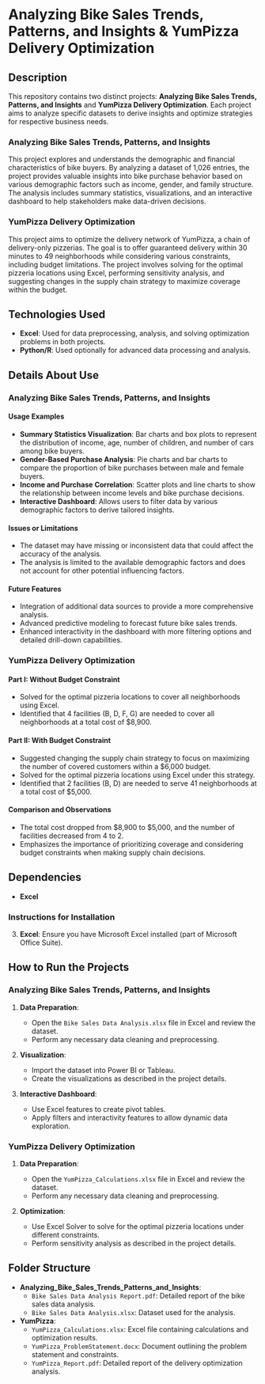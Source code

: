 
# Analyzing Bike Sales Trends, Patterns, and Insights & YumPizza Delivery Optimization

## Description
This repository contains two distinct projects: **Analyzing Bike Sales Trends, Patterns, and Insights** and **YumPizza Delivery Optimization**. Each project aims to analyze specific datasets to derive insights and optimize strategies for respective business needs.

### Analyzing Bike Sales Trends, Patterns, and Insights
This project explores and understands the demographic and financial characteristics of bike buyers. By analyzing a dataset of 1,026 entries, the project provides valuable insights into bike purchase behavior based on various demographic factors such as income, gender, and family structure. The analysis includes summary statistics, visualizations, and an interactive dashboard to help stakeholders make data-driven decisions.

### YumPizza Delivery Optimization
This project aims to optimize the delivery network of YumPizza, a chain of delivery-only pizzerias. The goal is to offer guaranteed delivery within 30 minutes to 49 neighborhoods while considering various constraints, including budget limitations. The project involves solving for the optimal pizzeria locations using Excel, performing sensitivity analysis, and suggesting changes in the supply chain strategy to maximize coverage within the budget.

## Technologies Used
- **Excel**: Used for data preprocessing, analysis, and solving optimization problems in both projects.
- **Python/R**: Used optionally for advanced data processing and analysis.

## Details About Use
### Analyzing Bike Sales Trends, Patterns, and Insights
#### Usage Examples
- **Summary Statistics Visualization**: Bar charts and box plots to represent the distribution of income, age, number of children, and number of cars among bike buyers.
- **Gender-Based Purchase Analysis**: Pie charts and bar charts to compare the proportion of bike purchases between male and female buyers.
- **Income and Purchase Correlation**: Scatter plots and line charts to show the relationship between income levels and bike purchase decisions.
- **Interactive Dashboard**: Allows users to filter data by various demographic factors to derive tailored insights.

#### Issues or Limitations
- The dataset may have missing or inconsistent data that could affect the accuracy of the analysis.
- The analysis is limited to the available demographic factors and does not account for other potential influencing factors.

#### Future Features
- Integration of additional data sources to provide a more comprehensive analysis.
- Advanced predictive modeling to forecast future bike sales trends.
- Enhanced interactivity in the dashboard with more filtering options and detailed drill-down capabilities.

### YumPizza Delivery Optimization
#### Part I: Without Budget Constraint
- Solved for the optimal pizzeria locations to cover all neighborhoods using Excel.
- Identified that 4 facilities (B, D, F, G) are needed to cover all neighborhoods at a total cost of $8,900.

#### Part II: With Budget Constraint
- Suggested changing the supply chain strategy to focus on maximizing the number of covered customers within a $6,000 budget.
- Solved for the optimal pizzeria locations using Excel under this strategy.
- Identified that 2 facilities (B, D) are needed to serve 41 neighborhoods at a total cost of $5,000.

#### Comparison and Observations
- The total cost dropped from $8,900 to $5,000, and the number of facilities decreased from 4 to 2.
- Emphasizes the importance of prioritizing coverage and considering budget constraints when making supply chain decisions.

## Dependencies
- **Excel**

### Instructions for Installation
3. **Excel**: Ensure you have Microsoft Excel installed (part of Microsoft Office Suite).

## How to Run the Projects
### Analyzing Bike Sales Trends, Patterns, and Insights
1. **Data Preparation**:
   - Open the `Bike Sales Data Analysis.xlsx` file in Excel and review the dataset.
   - Perform any necessary data cleaning and preprocessing.

2. **Visualization**:
   - Import the dataset into Power BI or Tableau.
   - Create the visualizations as described in the project details.

3. **Interactive Dashboard**:
   - Use Excel features to create pivot tables.
   - Apply filters and interactivity features to allow dynamic data exploration.

### YumPizza Delivery Optimization
1. **Data Preparation**:
   - Open the `YumPizza_Calculations.xlsx` file in Excel and review the dataset.
   - Perform any necessary data cleaning and preprocessing.

2. **Optimization**:
   - Use Excel Solver to solve for the optimal pizzeria locations under different constraints.
   - Perform sensitivity analysis as described in the project details.

## Folder Structure
- **Analyzing_Bike_Sales_Trends_Patterns_and_Insights**:
  - `Bike Sales Data Analysis Report.pdf`: Detailed report of the bike sales data analysis.
  - `Bike Sales Data Analysis.xlsx`: Dataset used for the analysis.
- **YumPizza**:
  - `YumPizza_Calculations.xlsx`: Excel file containing calculations and optimization results.
  - `YumPizza_ProblemStatement.docx`: Document outlining the problem statement and constraints.
  - `YumPizza_Report.pdf`: Detailed report of the delivery optimization analysis.
